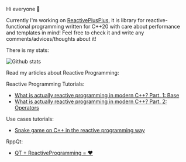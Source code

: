 Hi everyone 👋

Currently I'm working on [ReactivePlusPlus](https://github.com/victimsnino/ReactivePlusPlus), it is library for reactive-functional programming written for C++20 with care about performance and templates in mind! Feel free to check it and write any comments/advices/thoughts about it!


There is my stats:

![Github stats](https://github-readme-stats.vercel.app/api?username=victimsnino&count_private=true&show_icons=true&theme=gotham)

Read my articles about Reactive Programming:

Reactive Programming Tutorials:
- [What is actually reactive programming in modern C++? Part. 1: Base](https://medium.com/@victimsnino/what-is-actually-reactive-programming-in-modern-c-part-1-base-929355ac2901?source=friends_link&sk=59986e68b0688469c65ca0c757bbfd89)
- [What is actually reactive programming in modern C++? Part. 2: Operators](https://itnext.io/what-is-actually-reactive-programming-in-modern-c-part-2-operators-63d5ea7223cc?source=friends_link&sk=73cc7b8928d2944569e07f402d43d123)


Use cases tutorials:
- [Snake game on C++ in the reactive programming way](https://medium.com/@victimsnino/snake-game-on-c-in-the-reactive-programming-way-19310a73923a?source=friends_link&sk=608039f66da373d4f81c806ffe58298c)

RppQt:
- [QT + ReactiveProgramming = ❤](https://itnext.io/qt-reactiveprogramming-1ba0106c17d8?source=friends_link&sk=59c3cb817d56996094b640aeba629bd0)
